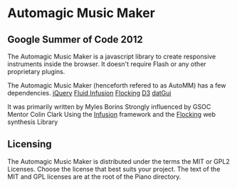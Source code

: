 Automagic Music Maker
=====================

Google Summer of Code 2012
--------------------------

The Automagic Music Maker is a javascript library to create responsive instruments inside the browser.  It doesn't require Flash or any other 
proprietary plugins.

The Automagic Music Maker (henceforth refered to as AutoMM) has a few dependencies.
[jQuery](http://jquery.com/)
[Fluid Infusion](http://www.fluidproject.org/products/infusion/)
[Flocking](http://flockingjs.org/)
[D3](http://d3js.org/)
[datGui](http://workshop.chromeexperiments.com/examples/gui)


It was primarily written by Myles Borins
Strongly influenced by GSOC Mentor Colin Clark
Using the [Infusion](http://www.fluidproject.org/products/infusion/) framework and the [Flocking](https://www.github.com/colinbdclark/Flocking/) web synthesis Library


Licensing
---------

The Automagic Music Maker is distributed under the terms the MIT or GPL2 Licenses. 
Choose the license that best suits your project. The text of the MIT and GPL 
licenses are at the root of the Piano directory. 

